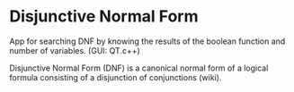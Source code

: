 # Disjunctive Normal Form
App for searching DNF by knowing the results of the boolean function and number of variables. (GUI: QT.c++)

Disjunctive Normal Form (DNF) is a canonical normal form of a logical formula consisting of a disjunction of conjunctions (wiki).
